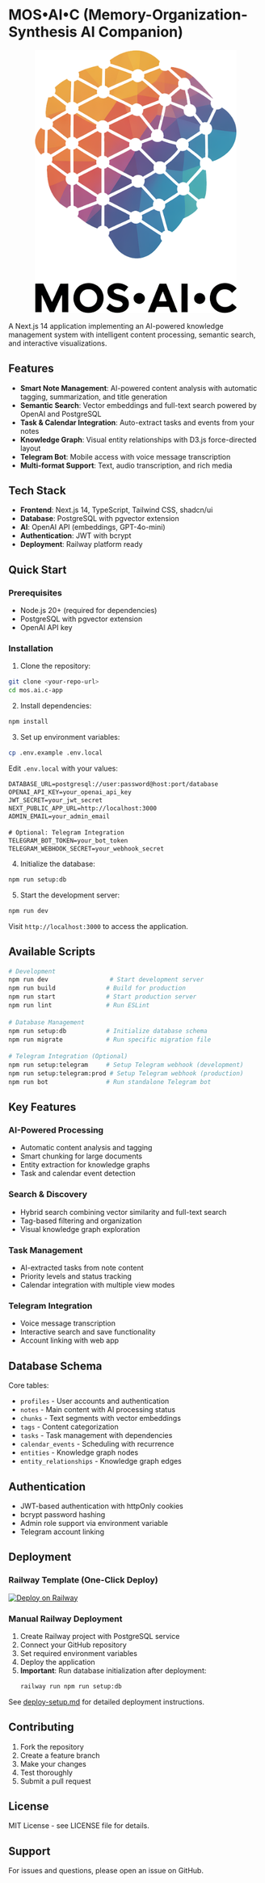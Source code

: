 # MOS•AI•C (Memory-Organization-Synthesis AI Companion)

<div align="center">
  <img src="public/img/MOS.AI.C_LOGO.png" alt="MOS•AI•C Logo" width="400">
</div>

A Next.js 14 application implementing an AI-powered knowledge management system with intelligent content processing, semantic search, and interactive visualizations.

## Features

- **Smart Note Management**: AI-powered content analysis with automatic tagging, summarization, and title generation
- **Semantic Search**: Vector embeddings and full-text search powered by OpenAI and PostgreSQL
- **Task & Calendar Integration**: Auto-extract tasks and events from your notes
- **Knowledge Graph**: Visual entity relationships with D3.js force-directed layout
- **Telegram Bot**: Mobile access with voice message transcription
- **Multi-format Support**: Text, audio transcription, and rich media

## Tech Stack

- **Frontend**: Next.js 14, TypeScript, Tailwind CSS, shadcn/ui
- **Database**: PostgreSQL with pgvector extension
- **AI**: OpenAI API (embeddings, GPT-4o-mini)
- **Authentication**: JWT with bcrypt
- **Deployment**: Railway platform ready

## Quick Start

### Prerequisites

- Node.js 20+ (required for dependencies)
- PostgreSQL with pgvector extension
- OpenAI API key

### Installation

1. Clone the repository:
```bash
git clone <your-repo-url>
cd mos.ai.c-app
```

2. Install dependencies:
```bash
npm install
```

3. Set up environment variables:
```bash
cp .env.example .env.local
```

Edit `.env.local` with your values:
```env
DATABASE_URL=postgresql://user:password@host:port/database
OPENAI_API_KEY=your_openai_api_key
JWT_SECRET=your_jwt_secret
NEXT_PUBLIC_APP_URL=http://localhost:3000
ADMIN_EMAIL=your_admin_email

# Optional: Telegram Integration
TELEGRAM_BOT_TOKEN=your_bot_token
TELEGRAM_WEBHOOK_SECRET=your_webhook_secret
```

4. Initialize the database:
```bash
npm run setup:db
```

5. Start the development server:
```bash
npm run dev
```

Visit `http://localhost:3000` to access the application.

## Available Scripts

```bash
# Development
npm run dev                 # Start development server
npm run build              # Build for production
npm run start              # Start production server
npm run lint               # Run ESLint

# Database Management
npm run setup:db           # Initialize database schema
npm run migrate            # Run specific migration file

# Telegram Integration (Optional)
npm run setup:telegram     # Setup Telegram webhook (development)
npm run setup:telegram:prod # Setup Telegram webhook (production)
npm run bot                # Run standalone Telegram bot
```

## Key Features

### AI-Powered Processing
- Automatic content analysis and tagging
- Smart chunking for large documents
- Entity extraction for knowledge graphs
- Task and calendar event detection

### Search & Discovery
- Hybrid search combining vector similarity and full-text search
- Tag-based filtering and organization
- Visual knowledge graph exploration

### Task Management
- AI-extracted tasks from note content
- Priority levels and status tracking
- Calendar integration with multiple view modes

### Telegram Integration
- Voice message transcription
- Interactive search and save functionality
- Account linking with web app

## Database Schema

Core tables:
- `profiles` - User accounts and authentication
- `notes` - Main content with AI processing status
- `chunks` - Text segments with vector embeddings
- `tags` - Content categorization
- `tasks` - Task management with dependencies
- `calendar_events` - Scheduling with recurrence
- `entities` - Knowledge graph nodes
- `entity_relationships` - Knowledge graph edges

## Authentication

- JWT-based authentication with httpOnly cookies
- bcrypt password hashing
- Admin role support via environment variable
- Telegram account linking

## Deployment

### Railway Template (One-Click Deploy)

[![Deploy on Railway](https://railway.app/button.svg)](https://railway.app/template/your-template-id)

### Manual Railway Deployment

1. Create Railway project with PostgreSQL service
2. Connect your GitHub repository
3. Set required environment variables
4. Deploy the application
5. **Important**: Run database initialization after deployment:
   ```bash
   railway run npm run setup:db
   ```

See [deploy-setup.md](deploy-setup.md) for detailed deployment instructions.

## Contributing

1. Fork the repository
2. Create a feature branch
3. Make your changes
4. Test thoroughly
5. Submit a pull request

## License

MIT License - see LICENSE file for details.

## Support

For issues and questions, please open an issue on GitHub.